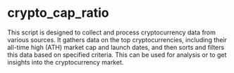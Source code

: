 # crypto_cap_ratio
This script is designed to collect and process cryptocurrency data from various sources. It gathers data on the top cryptocurrencies, including their all-time high (ATH) market cap and launch dates, and then sorts and filters this data based on specified criteria. This can be used for analysis or to get insights into the cryptocurrency market.
